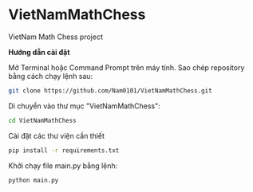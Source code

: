 # VietNamMathChess

VietNam Math Chess project

**Hướng dẫn cài đặt**

Mở Terminal hoặc Command Prompt trên máy tính.
Sao chép repository bằng cách chạy lệnh sau:

```bash
git clone https://github.com/Nam0101/VietNamMathChess.git
```

Di chuyển vào thư mục "VietNamMathChess":

```bash
cd VietNamMathChess
```

Cài đặt các thư viện cần thiết

```bash
pip install -r requirements.txt
```

Khởi chạy file main.py bằng lệnh:

```bash
python main.py
```
